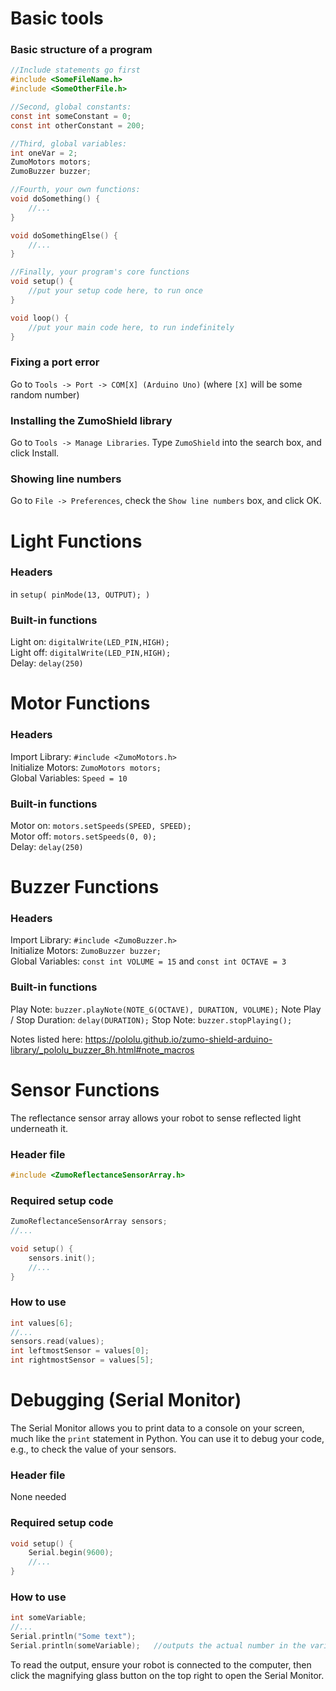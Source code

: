# Basic tools

### Basic structure of a program
```c
//Include statements go first
#include <SomeFileName.h>
#include <SomeOtherFile.h>

//Second, global constants:
const int someConstant = 0;
const int otherConstant = 200;

//Third, global variables:
int oneVar = 2;
ZumoMotors motors;
ZumoBuzzer buzzer;

//Fourth, your own functions:
void doSomething() {
	//...
}

void doSomethingElse() {
	//...
}

//Finally, your program's core functions
void setup() {
	//put your setup code here, to run once
}

void loop() {
	//put your main code here, to run indefinitely
}
```

### Fixing a port error
Go to `Tools -> Port -> COM[X] (Arduino Uno)` (where `[X]` will be some random number)

### Installing the ZumoShield library
Go to `Tools -> Manage Libraries`. Type `ZumoShield` into the search box, and click Install.

### Showing line numbers
Go to `File -> Preferences`, check the `Show line numbers` box, and click OK.

# Light Functions 
### Headers
in `setup(
	pinMode(13, OUTPUT);
 )`
### Built-in functions<br>
Light on: `digitalWrite(LED_PIN,HIGH);`<br>
Light off: `digitalWrite(LED_PIN,HIGH);`<br>
Delay:  `delay(250)`<br>

# Motor Functions 
### Headers<br>
Import Library: `#include <ZumoMotors.h>`<br>
Initialize Motors: `ZumoMotors motors;`<br>
Global Variables: `Speed = 10`<br>

### Built-in functions<br>
Motor on: `motors.setSpeeds(SPEED, SPEED);`<br>
Motor off: `motors.setSpeeds(0, 0);`<br>
Delay:  `delay(250)`<br>

# Buzzer Functions 
### Headers<br>
Import Library: `#include <ZumoBuzzer.h>`<br>
Initialize Motors: `ZumoBuzzer buzzer;`<br>
Global Variables: `const int VOLUME = 15` and `const int OCTAVE = 3`<br>

### Built-in functions
Play Note: `buzzer.playNote(NOTE_G(OCTAVE), DURATION, VOLUME);`
Note Play / Stop Duration: `delay(DURATION);`
Stop Note: `buzzer.stopPlaying();`

Notes listed here: https://pololu.github.io/zumo-shield-arduino-library/_pololu_buzzer_8h.html#note_macros

# Sensor Functions 
The reflectance sensor array allows your robot to sense reflected light underneath it.
### Header file
```c
#include <ZumoReflectanceSensorArray.h>
```

### Required setup code

```c
ZumoReflectanceSensorArray sensors;
//...

void setup() {
	sensors.init();
	//...
}
```

### How to use

```c
int values[6];
//...
sensors.read(values);
int leftmostSensor = values[0];
int rightmostSensor = values[5];
```

# Debugging (Serial Monitor)
The Serial Monitor allows you to print data to a console on your screen, much like the `print` statement in Python. You can use it to debug your code, e.g., to check the value of your sensors.

### Header file
None needed

### Required setup code

```c
void setup() {
	Serial.begin(9600);
	//...
}
```

### How to use

```c
int someVariable;
//...
Serial.println("Some text");
Serial.println(someVariable);	//outputs the actual number in the variable
```

To read the output, ensure your robot is connected to the computer, then click the magnifying glass button on the top right to open the Serial Monitor.
